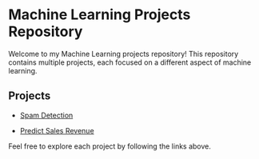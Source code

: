 # Machine Learning Projects Repository

Welcome to my Machine Learning projects repository! This repository contains multiple projects, each focused on a different aspect of machine learning.

## Projects

- [Spam Detection](spam_detection.ipynb)

- [Predict Sales Revenue](Predict_Sales_Revenue)


Feel free to explore each project by following the links above.
